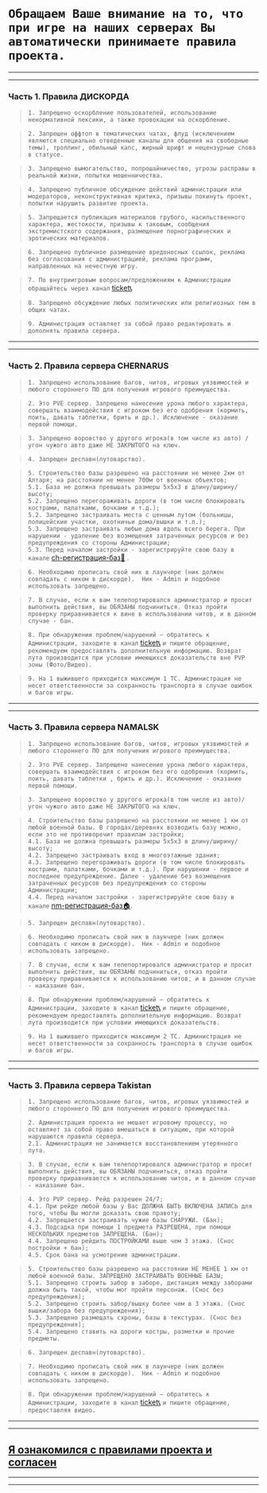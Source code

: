 # `Обращаем Ваше внимание на то, что при игре на наших серверах Вы автоматически принимаете правила проекта.`  
---
---
### Часть 1. Правила ДИСКОРДА  
> `1. Запрещено оскорбление пользователей, использование ненормативной лексики, а также провокации на оскорбление.`

> `2. Запрещен оффтоп в тематических чатах, флуд (исключением являются специально отведенные каналы для общения на свободные темы), троллинг, обильный капс, жирный шрифт и нецензурные слова в статусе.`

> `3. Запрещено вымогательство, попрошайничество, угрозы расправы в реальной жизни, попытки мошенничества.`

> `4. Запрещено публичное обсуждение действий администрации или модераторов, неконструктивная критика, призывы покинуть проект, попытки нарушить развитие проекта.`

> `5. Запрещается публикация материалов грубого, насильственного характера, жестокости, призывы к таковым, сообщения экстремистского содержания, размещение порнографических и эротических материалов.`

> `6. Запрещено публичное размещение вредоносных ссылок, реклама без согласования с администрацией, реклама программ, направленных на нечестную игру.`

> `7. По внутриигровым вопросам/предложениям к Администрации обращайтесь через канал` [ticket📞](https://discord.gg/uyCru8w9wt)

> `8. Запрещено обсуждение любых политических или религиозных тем в общих чатах.`

> `9. Администрация оставляет за собой право редактировать и дополнять правила сервера.`

---
---
### Часть 2. Правила сервера CHERNARUS

> `1. Запрещено использование багов, читов, игровых уязвимостей и любого стороннего ПО для получения игрового преимущества. `

> `2. Это PVE сервер. Запрещено нанесение урона любого характера, совершать взаимодействия с игроком без его одобрения (кормить, поить, давать таблетки, брить и др.). Исключение - оказание первой помощи.`

> `3. Запрещено воровство у другого игрока(в том числе из авто) / угон чужого авто даже НЕ ЗАКРЫТОГО на ключ.`

> `4. Запрещен деспавн(лутоварство).`

> `5. Строительство базы разрешено на расстоянии не менее 2км от Алтаря; на расстоянии не менее 700м от военных объектов;`  
> `5.1. База не должна превышать размеры 5х5х3 в длину/ширину/высоту;`  
> `5.2. Запрещено перегораживать дороги (в том числе блокировать кострами, палатками, бочками и т.д.);`  
> `5.2. Запрещено застраивать места с ценным лутом (больницы, полицейские участки, охотничьи дома/вышки и т.п.);`  
> `5.3. Запрещено застраивать любые дома вдоль всего берега. При нарушении - удаление без возмещения затраченных ресурсов и без предупреждения со стороны Администрации;`  
> `5.3. Перед началом застройки - зарегистрируйте свою базу в канале` [ch-регистрация-баз🏡](https://discord.gg/9Ftus92HR7) .  

> `6. Необходимо прописать свой ник в лаунчере (ник должен совпадать с ником в дискорде).  Ник - Admin и подобное использовать запрещено.`

> `7. В случае, если к вам телепортировался администратор и просит выполнить действия, вы ОБЯЗАНЫ подчиниться. Отказ пройти проверку приравнивается к вине в использовании читов, и в данном случае - бан.`

> `8. При обнаружении проблем/нарушений — обратитесь к Администрации, заходите в канал` [ticket📞](https://discord.gg/uyCru8w9wt) `и пишите обращение, рекомендуем предоставлять дополнительную информацию. Возврат лута производится при условии имеющихся доказательств вне PVP зоны (Фото/Видео).`

> `9. На 1 выжившего приходится максимум 1 ТС. Администрация не несет ответственности за сохранность транспорта в случае ошибок и багов игры.`

---
---
### Часть 3. Правила сервера NAMALSK

> `1. Запрещено использование багов, читов, игровых уязвимостей и любого стороннего ПО для получения игрового преимущества.`

> `2. Это PVE сервер. Запрещено нанесение урона любого характера, совершать взаимодействия с игроком без его одобрения (кормить, поить, давать таблетки , брить и др.). Исключение - оказание первой помощи.`

> `3. Запрещено воровство у другого игрока(в том числе из авто)/угон чужого авто даже НЕ ЗАКРЫТОГО на ключ.`

> `4. Строительство базы разрешено на расстоянии не менее 1 км от любой военной базы. В городах/деревнях возводить базу можно, если это не противоречит правилам застройки;`  
> `4.1. База не должна превышать размеры 5х5х3 в длину/ширину/высоту;`  
> `4.2. Запрещено застраивать вход в многоэтажные здания;`  
> `4.3. Запрещено перегораживать дороги (в том числе блокировать кострами, палатками, бочками и т.д.). При нарушении - первое и последнее предупреждение. Далее - удаление без возмещения затраченных ресурсов без предупреждения со стороны Администрации;`  
> `4.4. Перед началом застройки - зарегистрируйте свою базу в канале` [nm-регистрация-баз🏠](https://discord.gg/hqC2kbunWs).

> `5. Запрещен деспавн(лутоварство). `

> `6. Необходимо прописать свой ник в лаунчере (ник должен совпадать с ником в дискорде).  Ник - Admin и подобное использовать запрещено.`

> `7. В случае, если к вам телепортировался администратор и просит выполнить действия, вы ОБЯЗАНЫ подчиниться, отказ пройти проверку приравнивается к использованию читов, и в данном случае - наказание бан.`

> `8. При обнаружении проблем/нарушений — обратитесь к Администрации, заходите в канал` [ticket📞](https://discord.gg/uyCru8w9wt) `и пишите обращение, рекомендуем предоставлять дополнительную информацию. Возврат лута производится при условии имеющихся доказательств.`

> `9. На 1 выжившего приходится максимум 2 ТС. Администрация не несет ответственности за сохранность транспорта в случае ошибок и багов игры.`

---
---
### Часть 3. Правила сервера Takistan

> `1. Запрещено использование багов, читов, игровых уязвимостей и любого стороннего ПО для получения игрового преимущества. `

> `2. Администрация проекта не мешает игровому процессу, но оставляет за собой право вмешаться в ситуацию, при которой нарушаются правила сервера.`  
> `2.1. Администрация не занимается восстановлением утерянного лута.`

>  `3. В случае, если к вам телепортировался администратор и просит выполнить действия, вы ОБЯЗАНЫ подчиниться, отказ пройти проверку приравнивается к использованию читов, и в данном случае - наказание бан.`

>  `4. Это PVP сервер. Рейд разрешен 24/7;`  
>  `4.1. При рейде любой базы у Вас ДОЛЖНА БЫТЬ ВКЛЮЧЕНА ЗАПИСЬ для того, чтобы Вы могли доказать свою правоту;`  
>  `4.2. Запрещается застраивать чужие базы СНАРУЖИ. (Бан);`  
>  `4.3. Подсадка при помощи 1 предмета РАЗРЕШЕНА, при помощи НЕСКОЛЬКИХ предметов ЗАПРЕЩЕНА. (Бан);`  
>  `4.4. Запрещено рейдить ПОСТРОЙКАМИ выше чем 3 этажа. (Снос постройки + бан);`  
>  `4.5. Срок бана на усмотрение администрации.`

> `5. Строительство базы разрешено на расстоянии НЕ МЕНЕЕ 1 км от любой военной базы. ЗАПРЕЩЕНО ЗАСТРАИВАТЬ ВОЕННЫЕ БАЗЫ;`  
> `5.1. Запрещено строить забор в заборе, дистанция между заборами должна быть такой, чтобы мог пройти персонаж. (Снос без предупреждения);`  
> `5.2. Запрещено строить забор/вышку более чем в 3 этажа. (Снос вышки/забора без предупреждения);`  
> `5.3. Запрещено размещать схроны, базы в текстурах. (Снос без предупреждения);`  
> `5.4. Запрещено ставить на дороги костры, разметки и прочие предметы.`

> `6. Запрещен деспавн(лутоварство).` 

> `7. Необходимо прописать свой ник в лаунчере (ник должен совпадать с ником в дискорде).  Ник - Admin и подобное использовать запрещено.`

> `8. При обнаружении проблем/нарушений — обратитесь к Администрации, заходите в канал` [ticket📞](https://discord.gg/uyCru8w9wt) `и пишите обращение, предоставляя видео.`

---
---
## [Я ознакомился с правилами проекта и согласен](https://discord.com/channels/882391822238896178/898201613297131520/1094581576333004850)  

---
---
